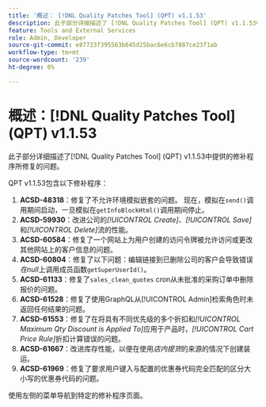 ```yaml
---
title: '概述： [!DNL Quality Patches Tool] (QPT) v1.1.53'
description: 此子部分详细描述了 [!DNL Quality Patches Tool] (QPT) v1.1.53中提供的修补程序所修复的问题。
feature: Tools and External Services
role: Admin, Developer
source-git-commit: e87723f395563b645d25bac6e6cb7887ce23f1ab
workflow-type: tm+mt
source-wordcount: '239'
ht-degree: 0%

---
```


# 概述：[!DNL Quality Patches Tool] (QPT) v1.1.53

此子部分详细描述了[!DNL Quality Patches Tool] (QPT) v1.1.53中提供的修补程序所修复的问题。

QPT v1.1.53包含以下修补程序：

1. **ACSD-48318**：修复了不允许环境模拟嵌套的问题。 现在，模拟在`send()`调用期间启动，一旦模拟在`getInfoBlockHtml()`调用期间停止。
1. **ACSD-59930**：改进公司的&#x200B;*[!UICONTROL Create]*、*[!UICONTROL Save]*&#x200B;和&#x200B;*[!UICONTROL Delete]*&#x200B;流的性能。
1. **ACSD-60584**：修复了一个网站上为用户创建的访问令牌被允许访问或更改其他网站上的客户信息的问题。
1. **ACSD-60804**：修复了以下问题：编辑链接到已删除公司的客户会导致错误&#x200B;*在null*&#x200B;上调用成员函数`getSuperUserId()`。
1. **ACSD-61133**：修复了`sales_clean_quotes` cron从未批准的采购订单中删除报价的问题。
1. **ACSD-61528**：修复了使用GraphQL从[!UICONTROL Admin]检索角色时未返回任何结果的问题。
1. **ACSD-61553**：修复了在将具有不同优先级的多个折扣和&#x200B;*[!UICONTROL Maximum Qty Discount is Applied To]*&#x200B;应用于产品时，*[!UICONTROL Cart Price Rule]*&#x200B;折扣计算错误的问题。
1. **ACSD-61667**：改进库存性能，以便在使用&#x200B;*店内提货*&#x200B;的来源的情况下创建装运。
1. **ACSD-61969**：修复了要求用户键入与配置的优惠券代码完全匹配的区分大小写的优惠券代码的问题。

使用左侧的菜单导航到特定的修补程序页面。
